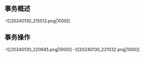 ## 事务概述
-![[20240130_215513.png|1000]]
## 事务操作
-![[20240130_220945.png|1000]]
-![[20240130_221032.png|1000]]